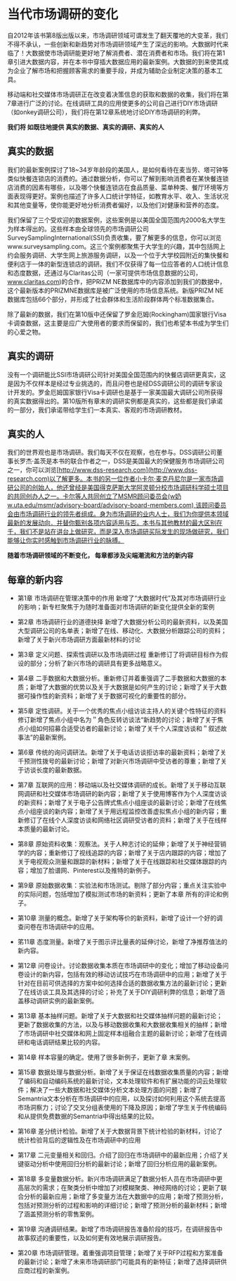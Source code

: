 # 当代市场调研的变化

自2012年该书第8版出版以来，市场调研领域可谓发生了翻天覆地的大变革，我们不得不承认，一些创新和新趋势对市场调研领域产生了深远的影响。大数据时代来临了！大数据使市场调研能更好地了解消费者、潜在消费者和市场。我们将在第1章引进大数据内容，并在本书中穿插大数据应用的最新案例。大数据的到来使其成为企业了解市场和把握顾客需求的重要手段，并成为辅助企业制定决策的基本工具。

移动端和社交媒体市场调研正在改变着决策信息的获取和数据的收集，我们将在第7章进行广泛的讨论。在线调研工具的应用使更多的公司自己进行DIY市场调研（如onkey调研公司），我们将在第12章系统地讨论DlY市场调研的利弊。

**我们将 如既往地提供 真实的数据、真实的调研、真实的人**

## 真实的数据
我们的最新案例探讨了18~34岁年龄段的美国人，是如何看待在麦当劳、塔可钟等类似快餐连锁店的消费的。通过数据分析，你可以了解到影响消费者在某快餐连锁店消费的因素有哪些，以及哪个快餐连锁店在食品质量、菜单种类、餐厅环境等方面表现得更好。案例也描述了许多人口统计学特征，如教育水平、收入、生活状况和其他变量等，使你能更好地分析消费者偏好，以及他们对健康和营养的态度。

我们保留了三个受欢迎的数据案例，这些案例是以美国全国范围内2000名大学生为样本得出的。这些样本由全球领先的市场调研公司SurveySamplingInternational(SSI)负责收集，要了解更多的信息，你可以浏览www.surveysampling.com。这三个案例都聚焦于大学生的兴趣，其中包括网上约会服务调研、大学生网上旅游服务调研，以及一个位于大学校园附近的集快餐和便利店于一体的新型连锁店的调研。我们不仅获得了每一位应答者的人口统计信息和态度数据，还通过与Claritas公司（一家可提供市场信息数据的公司，www.claritas.com)的合作，把PRIZM NE数据库中的内容添加到我们的数据中，这个最新版本的PRIZMNE数据库是被广泛使用的市场信息系统。新版PRIZM NE数据库包括66个部分，并形成了社会群体和生活阶段群体两个标准数据集合。

除了最新的数据，我们在第10版中还保留了罗金厄姆(Rockingham)国家银行Visa卡调查数据，这主要是应广大使用者的要求而保留的，我们也希望本书成为学生们的心爱之物。

## 真实的调研
没有一个调研能比SSI市场调研公司针对美国全国范围内的快餐店调研更真实，这是因为不仅样本是经过专业挑选的，而且问卷也是经DSS调研公司的调研专家设计开发的。罗金厄姆国家银行Visa卡调研也是基于一家美国最大调研公司所获得的真实数据得出的。第10版所有章末的调研实例都是真实的，这些都是我们承诺的一部分，我们承诺带给学生们一本真实、客观的市场调研教材。

## 真实的人
我们的世界观也是市场调研。我们每天不仅在观察，也在参与。DSS调研公司董事长罗杰·盖茨是本书的联合作者之一，DSS是美国最大的保健服务市场调研公司之一，你可以浏览[http://www.dss-research.com](http://www.dss-research.com)以了解更多。本书的另一位作者小卡尔·麦克丹尼尔是一家市场调研公司的创始人，他还曾经是美国得克萨斯大学阿灵顿分校市场调研科学硕士项目的共同创办人之一。卡尔等人共同创立了MSMR顾问委员会(w奶w.uta.edu/msmr/advisory-board/advisory-board-members.com),该顾问委员会由市场调研行业的领先者组成。身为市场调研的业内人士，我们为你提供本领域最新的发展动向．并替你甄别各项内容适用与否。本书与其他教材的最大区别在千，我们不是站在讲台上做研究，而是深入市场调研买际发生的现场做研究，我们能够让你实时感触到市场调研行业的脉搏。

**随着市场调研领域的不断变化， 每章都涉及尖端潮流和方法的新内容**

## 每章的新内容
* 第1章 市场调研在管理决策中的作用 新增了“大数据时代”及其对市场调研行业的影响；新专栏聚焦于为随时准备面对市场调研的新变化提供全新的案例

* 第2章 市场调研行业的道德抉择 新增了大数据分析公司的最新资料，以及美国大型调研公司的名单表；新增了在线、移动化、大数据分析跟踪公司的资料；新增了关于新兴市场调研方面最新材料的讨论
  
* 第3章 定义问题、探索性调研以及市场调研过程 重新修订了将调研目标作为假设的部分；分析了新兴市场的调研具有更多战略意义。

* 第4章 二手数据和大数据分析。重新修订并着重强调了二手数据和大数据的本质；新增了大数据的优势以及关于大数据是如何产生的讨论；新增了关于大数据可操作性的新资料；新增了关于数据可视化的重要性的部分。

* 第5章 定性调研。关于一个优秀的焦点小组访谈主持人的关键个性特征的资料修订新增了焦点小组中名为＂角色反转访谈法“新趋势的讨论；新增了关于焦点小组如何招募合适受访者的最新讨论；新增了关千个人深度访谈和＂叙述故事法”的最新案例。
  
* 第6章 传统的询问调研法。新增了关于电话访谈拒访率的最新资料；新增了关千预测性拨号的最新讨论；新增了对新兴市场调研中受访者的尊重；新增了关于访谈长度的最新数据。
 
* 第7章 互联网的应用：移动端以及社交媒体调研的成长。新增了关于移动互联网调研和社交媒体市场调研的新内容；新增了关于使用博客作为个人深度访谈的新资料；新增了关于电子公告牌式焦点小组座谈的最新讨论；新增了在线焦点小组座谈的新内容；新增了关于用远程监控改善虚拟焦点小组的新内容；重新修订了在线个人深度访谈和网络社区调研受访者的资料；新增了关于在线样本质量的最新讨论。
* 第8章 原始资料收集：观察法。关于人种志讨论的延伸；新增了关于神经营销学的内容；重新修订了视线追踪的内容；新增了关于店内跟踪的内容；增加了关于电视观众测量和跟踪的新材料；新增了关于在线跟踪和社交媒体跟踪的内容；增加了脸谱网、Pinterest以及推特的新例子。
* 第9章 原始数据收集：实验法和市场测试。剔除了部分内容；重点关注实验中的实际问题，包括增加了模拟测试市场的新资料；更新了本章 所有的评论和例子。
* 第10章 测量的概念。新增了关于架构等价的新资料，新增了设计一个好的调查问卷在市场调研中的应用。
* 笫11章 态度测量。新增了关于图示评比量表的延伸讨论，新增了净推荐值法的新内容。
* 第12章 问卷设计。讨论数据收集本质在市场调研中的变化；增加了移动设备问卷设计的新内容，包括有效的移动访试技巧在市场调研中的应用；新增了关于针对在目前可供选择的方案中如何选择合适的数据收集方法的最新讨论；更新了在线访谈工具及其选择的讨论；补充了关于DIY调研利弊的信息；新增了涵盖移动调研实例的最新案例。
* 第13章 基本抽样问题。新增了关于大数据和社交媒体抽样问题的最新讨论；更新了数据收集的方法，以及与移动数据收集和大数据收集相关的抽样；新增了市场调研中社交媒体和网上固定样本组融合主题的最新讨论；新增了在线调研和电话调研结果比较的内容。
* 第14章 样本容量的确定。使用了很多新例子，更新了章 末案例。
* 第15章 数据处理与数据分析。新增了关于保证在线数据收集质量的内容；新增了编码和自动编码系统的最新讨论，文本处理软件和有扩展功能的词云处理软件；解决了一些大数据和社交媒体分析文本处理方面的问题；新增了Semantria文本分析在市场调研中的应用，以及探讨如何利用这个系统去提高市场洞察力；讨论了交叉分组表使用的下降及原因；新增了学生关于传统编码和从提供免费数据的Semantria中得出结果的比较。
* 第16章 差分统计检验。新增了关于大数据背景下统计检验的新材料，讨论了统计检验背后的逻辑性及在市场调研中的应用
* 第17章 二元变量相关和回归。介绍了回归在市场调研中的最新应用；介绍了关键驱动分析中使用回归分析的最新讨论；新增了回归分析应用的最新案例。
* 第18章 多变量数据分析。新兴市场调研满足了数据分析人员在市场调研中更高层次的需求；在聚类分析中增加了对模糊聚类、神经网络的讨论；更新了联合分析的最新应用；新增了多变量方法在大数据中的应用；新增了预测分析，包括对预测分析的过程和影响的详细讨论；新增了预测分析的最新材料；新增了涵盖预测分析的零售案例。
* 第19章 沟通调研结果。新增了市场调研报告准备阶段的技巧，在调研报告中故事叙述的重要性，以及如何更有效地展示调研报告。
* 第20章 市场调研管理。着重强调项目管理；新增了关于RFP过程和方案准备的最新讨论；新增了未来市场调研部门可能具有的新特征；新增了选择调研供应商过程的新案例。



